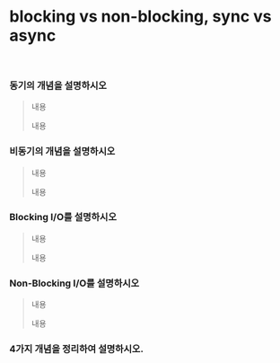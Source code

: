 # blocking vs non-blocking, sync vs async

<br>

### 동기의 개념을 설명하시오

> 내용
>
> 내용

### 비동기의 개념을 설명하시오

> 내용
>
> 내용

### Blocking I/O를 설명하시오

> 내용
>
> 내용

### Non-Blocking I/O를 설명하시오

> 내용
>
> 내용

### 4가지 개념을 정리하여 설명하시오.

